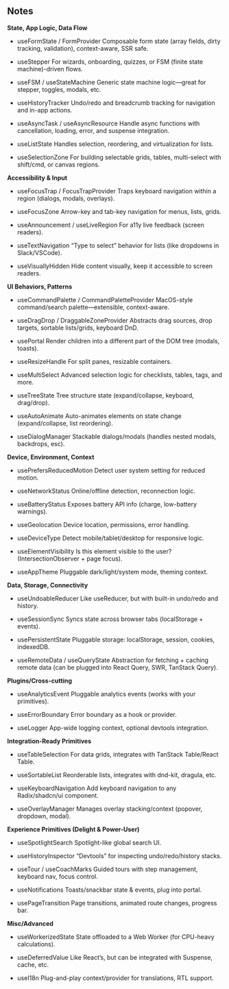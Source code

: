 ## Notes

**State, App Logic, Data Flow**
- useFormState / FormProvider
  Composable form state (array fields, dirty tracking, validation), context-aware, SSR safe.

- useStepper
  For wizards, onboarding, quizzes, or FSM (finite state machine)-driven flows.

- useFSM / useStateMachine
  Generic state machine logic—great for stepper, toggles, modals, etc.

- useHistoryTracker
  Undo/redo and breadcrumb tracking for navigation and in-app actions.

- useAsyncTask / useAsyncResource
  Handle async functions with cancellation, loading, error, and suspense integration.

- useListState
  Handles selection, reordering, and virtualization for lists.

- useSelectionZone
  For building selectable grids, tables, multi-select with shift/cmd, or canvas regions.

**Accessibility & Input**

- useFocusTrap / FocusTrapProvider
  Traps keyboard navigation within a region (dialogs, modals, overlays).

- useFocusZone
  Arrow-key and tab-key navigation for menus, lists, grids.

- useAnnouncement / useLiveRegion
  For a11y live feedback (screen readers).

- useTextNavigation
  “Type to select” behavior for lists (like dropdowns in Slack/VSCode).

- useVisuallyHidden
  Hide content visually, keep it accessible to screen readers.

**UI Behaviors, Patterns**

- useCommandPalette / CommandPaletteProvider
  MacOS-style command/search palette—extensible, context-aware.

- useDragDrop / DraggableZoneProvider
  Abstracts drag sources, drop targets, sortable lists/grids, keyboard DnD.

- usePortal
  Render children into a different part of the DOM tree (modals, toasts).

- useResizeHandle
  For split panes, resizable containers.

- useMultiSelect
  Advanced selection logic for checklists, tables, tags, and more.

- useTreeState
  Tree structure state (expand/collapse, keyboard, drag/drop).

- useAutoAnimate
  Auto-animates elements on state change (expand/collapse, list reordering).

- useDialogManager
  Stackable dialogs/modals (handles nested modals, backdrops, esc).

**Device, Environment, Context**

- usePrefersReducedMotion
  Detect user system setting for reduced motion.

- useNetworkStatus
  Online/offline detection, reconnection logic.

- useBatteryStatus
  Exposes battery API info (charge, low-battery warnings).

- useGeolocation
  Device location, permissions, error handling.

- useDeviceType
  Detect mobile/tablet/desktop for responsive logic.

- useElementVisibility
  Is this element visible to the user? (IntersectionObserver + page focus).

- useAppTheme
  Pluggable dark/light/system mode, theming context.

**Data, Storage, Connectivity**

- useUndoableReducer
  Like useReducer, but with built-in undo/redo and history.

- useSessionSync
  Syncs state across browser tabs (localStorage + events).

- usePersistentState
  Pluggable storage: localStorage, session, cookies, indexedDB.

- useRemoteData / useQueryState
  Abstraction for fetching + caching remote data (can be plugged into React Query, SWR, TanStack Query).

**Plugins/Cross-cutting**

- useAnalyticsEvent
  Pluggable analytics events (works with your primitives).

- useErrorBoundary
  Error boundary as a hook or provider.

- useLogger
  App-wide logging context, optional devtools integration.

**Integration-Ready Primitives**

- useTableSelection
  For data grids, integrates with TanStack Table/React Table.

- useSortableList
  Reorderable lists, integrates with dnd-kit, dragula, etc.

- useKeyboardNavigation
  Add keyboard navigation to any Radix/shadcn/ui component.

- useOverlayManager
  Manages overlay stacking/context (popover, dropdown, modal).

**Experience Primitives (Delight & Power-User)**

- useSpotlightSearch
  Spotlight-like global search UI.

- useHistoryInspector
  “Devtools” for inspecting undo/redo/history stacks.

- useTour / useCoachMarks
  Guided tours with step management, keyboard nav, focus control.

- useNotifications
  Toasts/snackbar state & events, plug into portal.

- usePageTransition
  Page transitions, animated route changes, progress bar.

**Misc/Advanced**

- useWorkerizedState
  State offloaded to a Web Worker (for CPU-heavy calculations).

- useDeferredValue
  Like React’s, but can be integrated with Suspense, cache, etc.

- useI18n
  Plug-and-play context/provider for translations, RTL support.